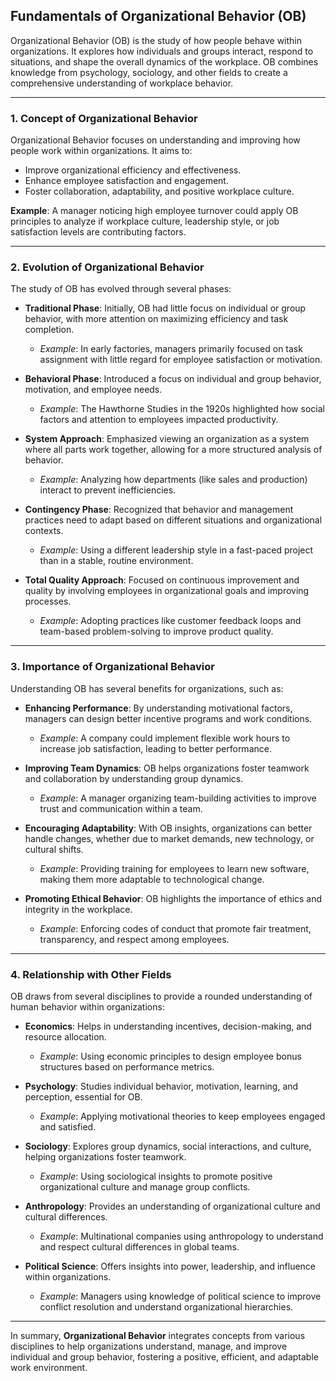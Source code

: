 ## Fundamentals of Organizational Behavior (OB)

Organizational Behavior (OB) is the study of how people behave within organizations. It explores how individuals and groups interact, respond to situations, and shape the overall dynamics of the workplace. OB combines knowledge from psychology, sociology, and other fields to create a comprehensive understanding of workplace behavior.

---

### 1. Concept of Organizational Behavior

Organizational Behavior focuses on understanding and improving how people work within organizations. It aims to:

- Improve organizational efficiency and effectiveness.
- Enhance employee satisfaction and engagement.
- Foster collaboration, adaptability, and positive workplace culture.

**Example**: A manager noticing high employee turnover could apply OB principles to analyze if workplace culture, leadership style, or job satisfaction levels are contributing factors.

---

### 2. Evolution of Organizational Behavior

The study of OB has evolved through several phases:

- **Traditional Phase**: Initially, OB had little focus on individual or group behavior, with more attention on maximizing efficiency and task completion.
  - *Example*: In early factories, managers primarily focused on task assignment with little regard for employee satisfaction or motivation.

- **Behavioral Phase**: Introduced a focus on individual and group behavior, motivation, and employee needs.
  - *Example*: The Hawthorne Studies in the 1920s highlighted how social factors and attention to employees impacted productivity.

- **System Approach**: Emphasized viewing an organization as a system where all parts work together, allowing for a more structured analysis of behavior.
  - *Example*: Analyzing how departments (like sales and production) interact to prevent inefficiencies.

- **Contingency Phase**: Recognized that behavior and management practices need to adapt based on different situations and organizational contexts.
  - *Example*: Using a different leadership style in a fast-paced project than in a stable, routine environment.

- **Total Quality Approach**: Focused on continuous improvement and quality by involving employees in organizational goals and improving processes.
  - *Example*: Adopting practices like customer feedback loops and team-based problem-solving to improve product quality.

---

### 3. Importance of Organizational Behavior

Understanding OB has several benefits for organizations, such as:

- **Enhancing Performance**: By understanding motivational factors, managers can design better incentive programs and work conditions.
  - *Example*: A company could implement flexible work hours to increase job satisfaction, leading to better performance.

- **Improving Team Dynamics**: OB helps organizations foster teamwork and collaboration by understanding group dynamics.
  - *Example*: A manager organizing team-building activities to improve trust and communication within a team.

- **Encouraging Adaptability**: With OB insights, organizations can better handle changes, whether due to market demands, new technology, or cultural shifts.
  - *Example*: Providing training for employees to learn new software, making them more adaptable to technological change.

- **Promoting Ethical Behavior**: OB highlights the importance of ethics and integrity in the workplace.
  - *Example*: Enforcing codes of conduct that promote fair treatment, transparency, and respect among employees.

---

### 4. Relationship with Other Fields

OB draws from several disciplines to provide a rounded understanding of human behavior within organizations:

- **Economics**: Helps in understanding incentives, decision-making, and resource allocation.
  - *Example*: Using economic principles to design employee bonus structures based on performance metrics.

- **Psychology**: Studies individual behavior, motivation, learning, and perception, essential for OB.
  - *Example*: Applying motivational theories to keep employees engaged and satisfied.

- **Sociology**: Explores group dynamics, social interactions, and culture, helping organizations foster teamwork.
  - *Example*: Using sociological insights to promote positive organizational culture and manage group conflicts.

- **Anthropology**: Provides an understanding of organizational culture and cultural differences.
  - *Example*: Multinational companies using anthropology to understand and respect cultural differences in global teams.

- **Political Science**: Offers insights into power, leadership, and influence within organizations.
  - *Example*: Managers using knowledge of political science to improve conflict resolution and understand organizational hierarchies.

---

In summary, **Organizational Behavior** integrates concepts from various disciplines to help organizations understand, manage, and improve individual and group behavior, fostering a positive, efficient, and adaptable work environment.